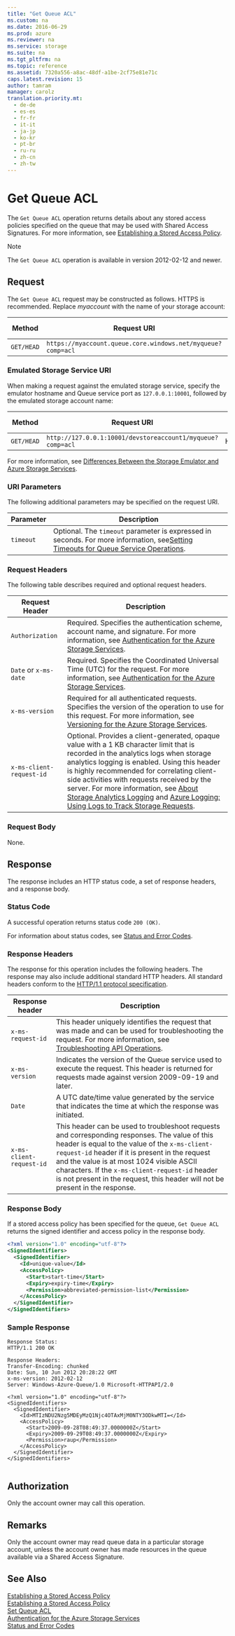 ```yaml
---
title: "Get Queue ACL"
ms.custom: na
ms.date: 2016-06-29
ms.prod: azure
ms.reviewer: na
ms.service: storage
ms.suite: na
ms.tgt_pltfrm: na
ms.topic: reference
ms.assetid: 7320a556-a8ac-48df-a1be-2cf75e81e71c
caps.latest.revision: 15
author: tamram
manager: carolz
translation.priority.mt: 
  - de-de
  - es-es
  - fr-fr
  - it-it
  - ja-jp
  - ko-kr
  - pt-br
  - ru-ru
  - zh-cn
  - zh-tw
---
```

# Get Queue ACL
The `Get Queue ACL` operation returns details about any stored access policies specified on the queue that may be used with Shared Access Signatures. For more information, see [Establishing a Stored Access Policy](Establishing-a-Stored-Access-Policy.md).  
  
> [!NOTE]
>  The `Get Queue ACL` operation is available in version 2012-02-12 and newer.  
  
## Request  
 The `Get Queue ACL` request may be constructed as follows. HTTPS is recommended. Replace *myaccount* with the name of your storage account:  
  
|Method|Request URI|HTTP Version|  
|------------|-----------------|------------------|  
|`GET/HEAD`|`https://myaccount.queue.core.windows.net/myqueue?comp=acl`|HTTP/1.1|  
  
### Emulated Storage Service URI  
 When making a request against the emulated storage service, specify the emulator hostname and Queue service port as `127.0.0.1:10001`, followed by the emulated storage account name:  
  
|Method|Request URI|HTTP Version|  
|------------|-----------------|------------------|  
|`GET/HEAD`|`http://127.0.0.1:10001/devstoreaccount1/myqueue?comp=acl`|HTTP/1.1|  
  
 For more information, see [Differences Between the Storage Emulator and Azure Storage Services](/azure/storage/storage-use-emulator#differences-between-the-storage-emulator-and-azure-storage).  
  
### URI Parameters  
 The following additional parameters may be specified on the request URI.  
  
|Parameter|Description|  
|---------------|-----------------|  
|`timeout`|Optional. The `timeout` parameter is expressed in seconds. For more information, see[Setting Timeouts for Queue Service Operations](Setting-Timeouts-for-Queue-Service-Operations.md).|  
  
### Request Headers  
 The following table describes required and optional request headers.  
  
|Request Header|Description|  
|--------------------|-----------------|  
|`Authorization`|Required. Specifies the authentication scheme, account name, and signature. For more information, see [Authentication for the Azure Storage Services](authorization-for-the-azure-storage-services.md).|  
|`Date` or `x-ms-date`|Required. Specifies the Coordinated Universal Time (UTC) for the request. For more information, see [Authentication for the Azure Storage Services](authorization-for-the-azure-storage-services.md).|  
|`x-ms-version`|Required for all authenticated requests. Specifies the version of the operation to use for this request. For more information, see [Versioning for the Azure Storage Services](Versioning-for-the-Azure-Storage-Services.md).|  
|`x-ms-client-request-id`|Optional. Provides a client-generated, opaque value with a 1 KB character limit that is recorded in the analytics logs when storage analytics logging is enabled. Using this header is highly recommended for correlating client-side activities with requests received by the server. For more information, see [About Storage Analytics Logging](About-Storage-Analytics-Logging.md) and [Azure Logging: Using Logs to Track Storage Requests](http://blogs.msdn.com/b/windowsazurestorage/archive/2011/08/03/windows-azure-storage-logging-using-logs-to-track-storage-requests.aspx).|  
  
### Request Body  
 None.  
  
## Response  
 The response includes an HTTP status code, a set of response headers, and a response body.  
  
### Status Code  
 A successful operation returns status code `200 (OK)`.  
  
 For information about status codes, see [Status and Error Codes](Status-and-Error-Codes2.md).  
  
### Response Headers  
 The response for this operation includes the following headers. The response may also include additional standard HTTP headers. All standard headers conform to the [HTTP/1.1 protocol specification](http://go.microsoft.com/fwlink/?linkid=150478).  
  
|Response header|Description|  
|---------------------|-----------------|  
|`x-ms-request-id`|This header uniquely identifies the request that was made and can be used for troubleshooting the request. For more information, see [Troubleshooting API Operations](Troubleshooting-API-Operations.md).|  
|`x-ms-version`|Indicates the version of the Queue service used to execute the request. This header is returned for requests made against version 2009-09-19 and later.|  
|`Date`|A UTC date/time value generated by the service that indicates the time at which the response was initiated.|  
|`x-ms-client-request-id`|This header can be used to troubleshoot requests and corresponding responses. The value of this header is equal to the value of the `x-ms-client-request-id` header if it is present in the request and the value is at most 1024 visible ASCII characters. If the `x-ms-client-request-id` header is not present in the request, this header will not be present in the response.|  
  
### Response Body  
 If a stored access policy has been specified for the queue, `Get Queue ACL` returns the signed identifier and access policy in the response body.  
  
```xml  
<?xml version="1.0" encoding="utf-8"?>  
<SignedIdentifiers>  
  <SignedIdentifier>  
    <Id>unique-value</Id>  
    <AccessPolicy>  
      <Start>start-time</Start>  
      <Expiry>expiry-time</Expiry>  
      <Permission>abbreviated-permission-list</Permission>  
    </AccessPolicy>  
  </SignedIdentifier>  
</SignedIdentifiers>  
```  
  
### Sample Response  
  
```  
Response Status:  
HTTP/1.1 200 OK  
  
Response Headers:  
Transfer-Encoding: chunked  
Date: Sun, 10 Jun 2012 20:28:22 GMT  
x-ms-version: 2012-02-12  
Server: Windows-Azure-Queue/1.0 Microsoft-HTTPAPI/2.0  
  
<?xml version="1.0" encoding="utf-8"?>  
<SignedIdentifiers>  
  <SignedIdentifier>   
    <Id>MTIzNDU2Nzg5MDEyMzQ1Njc4OTAxMjM0NTY3ODkwMTI=</Id>  
    <AccessPolicy>  
      <Start>2009-09-28T08:49:37.0000000Z</Start>  
      <Expiry>2009-09-29T08:49:37.0000000Z</Expiry>  
      <Permission>raup</Permission>  
    </AccessPolicy>  
  </SignedIdentifier>  
</SignedIdentifiers>  
  
```  
  
## Authorization  
 Only the account owner may call this operation.  
  
## Remarks  
 Only the account owner may read queue data in a particular storage account, unless the account owner has made resources in the queue available via a Shared Access Signature.  
  
## See Also  
 [Establishing a Stored Access Policy](Establishing-a-Stored-Access-Policy.md)   
 [Establishing a Stored Access Policy](Establishing-a-Stored-Access-Policy.md)   
 [Set Queue ACL](Set-Queue-ACL.md)   
 [Authentication for the Azure Storage Services](authorization-for-the-azure-storage-services.md)   
 [Status and Error Codes](Status-and-Error-Codes2.md)
